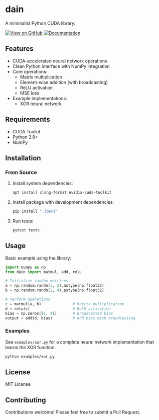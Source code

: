 # dain

A minimalist Python CUDA library.

[![View on GitHub](https://img.shields.io/badge/View%20on-GitHub-blue)](https://github.com/danwahl/dain)
[![Documentation](https://img.shields.io/badge/View-Documentation-green)](https://danwahl.github.io/dain/)

## Features

- CUDA-accelerated neural network operations
- Clean Python interface with NumPy integration
- Core operations:
    - Matrix multiplication
    - Element-wise addition (with broadcasting)
    - ReLU activation
    - MSE loss
- Example implementations:
    - XOR neural network

## Requirements

- CUDA Toolkit
- Python 3.8+
- NumPy

## Installation

### From Source

1. Install system dependencies:
    ```bash
    apt install clang-format nvidia-cuda-toolkit
    ```

2. Install package with development dependencies:
    ```bash
    pip install ".[dev]"
    ```

3. Run tests:
    ```bash
    pytest tests
    ```

## Usage

Basic example using the library:

```python
import numpy as np
from dain import matmul, add, relu

# Initialize random matrices
a = np.random.randn(3, 2).astype(np.float32)
b = np.random.randn(2, 4).astype(np.float32)

# Perform operations
c = matmul(a, b)              # Matrix multiplication
d = relu(c)                   # ReLU activation
bias = np.zeros((1, 4))       # Broadcasted bias
output = add(d, bias)         # Add bias with broadcasting
```

### Examples

See `examples/xor.py` for a complete neural network implementation that learns the XOR function:

```bash
python examples/xor.py
```

## License

MIT License

## Contributing

Contributions welcome! Please feel free to submit a Pull Request.
